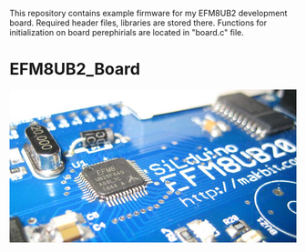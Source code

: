 This repository contains example firmware for my EFM8UB2 development board.
Required header files, libraries are stored there.
Functions for initialization on board perephirials are located in "board.c" file.
# EFM8UB2_Board
![EFM8UB2_Board_MCU](EFM8UB2_Board_MCU.jpg)
